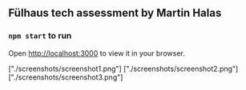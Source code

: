 ## Fülhaus tech assessment by Martin Halas

### `npm start` to run
Open [http://localhost:3000](http://localhost:3000) to view it in your browser.

["./screenshots/screenshot1.png"]
["./screenshots/screenshot2.png"]
["./screenshots/screenshot3.png"]